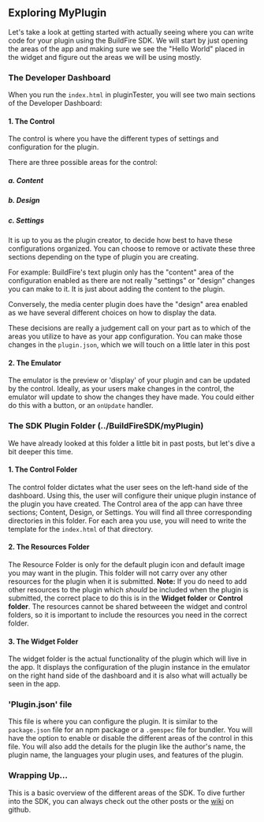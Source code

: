 ## Exploring MyPlugin

Let's take a look at getting started with actually seeing where you can write code for your plugin using the BuildFire SDK. We will start by just opening the areas of the app and making sure we see the "Hello World" placed in the widget and figure out the areas we will be using mostly.

### The Developer Dashboard

When you run the <code>index.html</code> in pluginTester, you will see two main sections of the Developer Dashboard:

#### 1. The Control
The control is where you have the different types of settings and configuration for the plugin.

There are three possible areas for the control:

##### a. Content

##### b. Design

##### c. Settings

It is up to you as the plugin creator, to decide how best to have these configurations organized. You can choose to remove or activate these three sections depending on the type of plugin you are creating.

For example: BuildFire's text plugin only has the "content" area of the configuration enabled as there are not really "settings" or "design" changes you can make to it. It is just about adding the content to the plugin.

Conversely, the media center plugin does have the "design" area enabled as we have several different choices on how to display the data.

These decisions are really a judgement call on your part as to which of the areas you utilize to have as your app configuration. You can make those changes in the <code>plugin.json</code>, which we will touch on a little later in this post

#### 2. The Emulator
The emulator is the preview or 'display' of your plugin and can be updated by the control. Ideally, as your users make changes in the control, the emulator will update to show the changes they have made. You could either do this with a button, or an <code>onUpdate</code> handler.

### The SDK Plugin Folder (../BuildFireSDK/myPlugin)

We have already looked at this folder a little bit in past posts, but let's dive a bit deeper this time. 

#### 1. The Control Folder
The control folder dictates what the user sees on the left-hand side of the dashboard. Using this, the user will configure their unique plugin instance of the plugin you have created. The Control area of the app can have three sections; Content, Design, or Settings. You will find all three corresponding directories in this folder. For each area you use, you will need to write the template for the <code>index.html</code> of that directory.

#### 2. The Resources Folder
The Resource Folder is only for the default plugin icon and default image you may want in the plugin. This folder will not carry over any other resources for the plugin when it is submitted. **Note:** If you do need to add other resources to the plugin which *should* be included when the plugin is submitted, the correct place to do this is in the **Widget folder** or **Control folder**. The resources cannot be shared betweeen the widget and control folders, so it is important to include the resources you need in the correct folder. 

#### 3. The Widget Folder
The widget folder is the actual functionality of the plugin which will live in the app. It displays the configuration of the plugin instance in the emulator on the right hand side of the dashboard and it is also what will actually be seen in the app. 

### 'Plugin.json' file
This file is where you can configure the plugin. It is similar to the <code>package.json</code> file for an npm package or a <code>.gemspec</code> file for bundler. You will have the option to enable or disable the different areas of the control in this file. You will also add the details for the plugin like the author's name, the plugin name, the languages your plugin uses, and features of the plugin.

### Wrapping Up...
This is a basic overview of the different areas of the SDK. To dive further into the SDK, you can always check out the other posts or the [wiki](https://github.com/BuildFire/sdk/wiki) on github.

